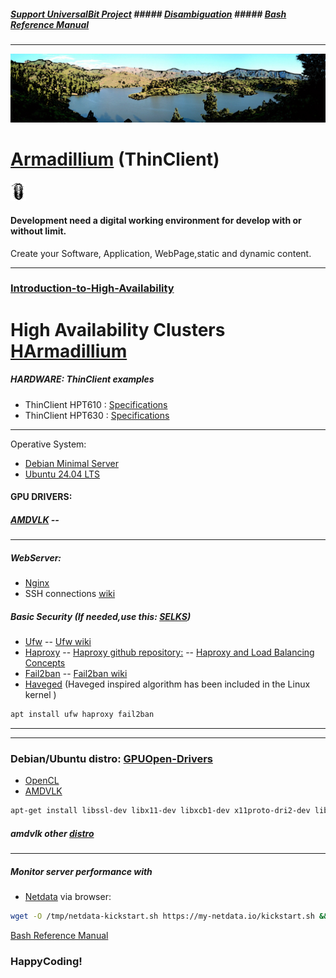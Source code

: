 ##### [Support UniversalBit Project](https://github.com/universalbit-dev/universalbit-dev/tree/main/support)   ##### [Disambiguation](https://en.wikipedia.org/wiki/Wikipedia:Disambiguation)   ##### [Bash Reference Manual](https://www.gnu.org/software/bash/manual/html_node/index.html)
---

<img src="https://github.com/universalbit-dev/HArmadillium/blob/main/docs/assets/images/ecosystem_gran_canaria_edited.png" width="auto" />



# [Armadillium](https://en.wikipedia.org/wiki/Thin_client) (ThinClient)
<img src="https://github.com/universalbit-dev/HArmadillium/blob/main/docs/assets/images/armadillidium.png" width="5%" />

#### Development need a digital working environment for develop with or without limit.
Create your Software, Application, WebPage,static and dynamic content.

---

### [Introduction-to-High-Availability](https://ubuntu.com/server/docs/introduction-to-high-availability)
# High Availability Clusters [HArmadillium](https://github.com/universalbit-dev/armadillium/blob/main/HArmadillium.md)

##### HARDWARE: ThinClient examples
* ThinClient HPT610 : [Specifications](https://support.hp.com/us-en/document/c03235347)
* ThinClient HPT630 : [Specifications](https://support.hp.com/us-en/document/c05240287) 
---

Operative System:
* [Debian Minimal Server](https://www.howtoforge.com/tutorial/debian-minimal-server/)
* [Ubuntu 24.04 LTS](https://ubuntu.com/download/desktop#community)

#### GPU DRIVERS:
##### [AMDVLK](https://github.com/universalbit-dev/AMDVLK) --

---

##### WebServer:
* [Nginx](https://docs.nginx.com/nginx/admin-guide/installing-nginx/installing-nginx-open-source/)
* SSH connections [wiki](https://wiki.debian.org/SSH)

##### Basic Security (If needed,use this: [SELKS](https://github.com/universalbit-dev/SELKS))
* [Ufw](https://manpages.ubuntu.com/manpages/bionic/en/man8/ufw.8.html) -- [Ufw wiki](https://wiki.debian.org/Uncomplicated%20Firewall%20%28ufw%29)
* [Haproxy](https://www.haproxy.org/) -- [Haproxy github repository:](https://github.com/haproxy/haproxy/)  -- [Haproxy and Load Balancing Concepts](https://www.digitalocean.com/community/tutorials/an-introduction-to-haproxy-and-load-balancing-concepts)
* [Fail2ban](https://github.com/fail2ban/fail2ban) -- [Fail2ban wiki](https://en.wikipedia.org/wiki/Fail2ban)
* [Haveged](https://wiki.archlinux.org/title/Haveged#) (Haveged inspired algorithm has been included in the Linux kernel )

```bash
apt install ufw haproxy fail2ban
```
---
---

### Debian/Ubuntu distro: [GPUOpen-Drivers](https://github.com/GPUOpen-Drivers/AMDVLK)
* [OpenCL](https://github.com/KhronosGroup/OpenCL-Guide/blob/main/chapters/getting_started_linux.md) 
* [AMDVLK](https://github.com/GPUOpen-Drivers/AMDVLK)

```bash
apt-get install libssl-dev libx11-dev libxcb1-dev x11proto-dri2-dev libxcb-dri3-dev libxcb-dri2-0-dev libxcb-present-dev libxshmfence-dev libxrandr-dev libwayland-dev ocl-icd-opencl-dev 
```
##### amdvlk other [distro](https://github.com/GPUOpen-Drivers/AMDVLK?tab=readme-ov-file#install-dev-and-tools-packages)

---

##### Monitor server performance with 
* [Netdata](https://www.netdata.cloud/) via browser:
```bash
wget -O /tmp/netdata-kickstart.sh https://my-netdata.io/kickstart.sh && sh /tmp/netdata-kickstart.sh
```

[Bash Reference Manual](https://www.gnu.org/software/bash/manual/html_node/index.html)

### HappyCoding!
